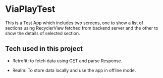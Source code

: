 # ViaPlayTest

This is a Test App which includes two screens, one to show a list of sections using RecyclerView fetched from backend server and the other to show the details of selected section.

## Tech used in this project

* Retrofit: to fetch data using GET and parse Response.

* Realm: To store data locally and use the app in offline mode.




